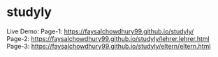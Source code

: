 # studyly
Live Demo: Page-1: https://faysalchowdhury99.github.io/studyly/ <br> Page-2: https://faysalchowdhury99.github.io/studyly/lehrer.lehrer.html <br> Page-3: https://faysalchowdhury99.github.io/studyly/eltern/eltern.html
